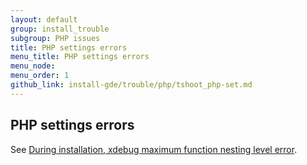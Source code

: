 ```yaml
---
layout: default
group: install_trouble
subgroup: PHP issues
title: PHP settings errors
menu_title: PHP settings errors
menu_node:
menu_order: 1
github_link: install-gde/trouble/php/tshoot_php-set.md
---
```


<!-- This topic is referred to from Magento 2 code! Don't change the URL without informing engineering! -->
<!-- Referring file: TBD owned by Ogres -->

<h2 id="trouble-php-set">PHP settings errors</h2>
See <a href="{{ site.gdeurl }}install-gde/trouble/tshoot_xdebug.html">During installation, xdebug maximum function nesting level error</a>.
